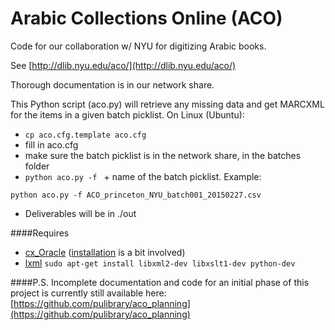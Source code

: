 Arabic Collections Online (ACO)
===============================
Code for our collaboration w/ NYU for digitizing Arabic books. 

See [http://dlib.nyu.edu/aco/](http://dlib.nyu.edu/aco/)

Thorough documentation is in our network share.

This Python script (aco.py) will retrieve any missing data and get MARCXML for the items in a given batch picklist. On Linux (Ubuntu): 
* `cp aco.cfg.template aco.cfg`
* fill in aco.cfg
* make sure the batch picklist is in the network share, in the batches folder
* `python aco.py -f ` + name of the batch picklist. Example:

 `python aco.py -f ACO_princeton_NYU_batch001_20150227.csv`
* Deliverables will be in ./out

####Requires
* [cx_Oracle](http://cx-oracle.sourceforge.net/) ([installation](https://gist.github.com/kimus/10012910) is a bit involved)
* [lxml](http://lxml.de/) `sudo apt-get install libxml2-dev libxslt1-dev python-dev`

####P.S.
Incomplete documentation and code for an initial phase of this project is currently still available here: [https://github.com/pulibrary/aco_planning](https://github.com/pulibrary/aco_planning)
